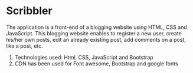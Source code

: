 # Scribbler

The application is a front-end of a blogging website using HTML, CSS and JavaScript. This blogging website enables to register a new user, create his/her own posts, edit an already existing post, add comments on a post, like a post, etc. 

1. Technologies used: Html, CSS, JavaScript and Bootstrap
2. CDN has been used for Font awesome, Bootstrap and google fonts
